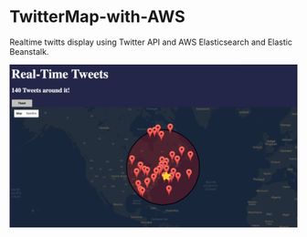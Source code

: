 # TwitterMap-with-AWS
Realtime twitts display using Twitter API and AWS Elasticsearch and Elastic Beanstalk.

![Alt text](https://github.com/zy2280/TwitterMap-with-AWS/blob/master/Screenshot%20at%20Nov%2007%2022-59-40.png)

